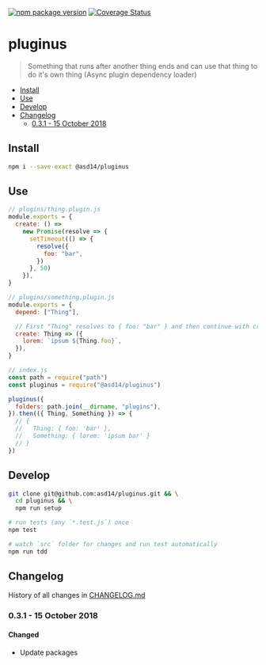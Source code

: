 
<!-- markdownlint-disable line-length -->
[![npm package version](https://badge.fury.io/js/%40asd14%2Fpluginus.svg)](https://badge.fury.io/js/%40asd14%2Fpluginus)
[![Coverage Status](https://coveralls.io/repos/github/asd14/pluginus/badge.svg)](https://coveralls.io/github/asd14/pluginus)

# pluginus

> Something that runs after another thing ends and can use that thing to do it's own thing (Async plugin dependency loader)

<!-- MarkdownTOC levels="1,2,3" autolink="true" indent="  " -->

- [Install](#install)
- [Use](#use)
- [Develop](#develop)
- [Changelog](#changelog)
  - [0.3.1 - 15 October 2018](#031---15-october-2018)

<!-- /MarkdownTOC -->

## Install

```bash
npm i --save-exact @asd14/pluginus
```

## Use

```js
// plugins/thing.plugin.js
module.exports = {
  create: () =>
    new Promise(resolve => {
      setTimeout(() => {
        resolve({
          foo: "bar",
        })
      }, 50)
    }),
}

// plugins/something.plugin.js
module.exports = {
  depend: ["Thing"],

  // First "Thing" resolves to { foo: "bar" } and then continue with create
  create: Thing => ({
    lorem: `ipsum ${Thing.foo}`,
  }),
}

// index.js
const path = require("path")
const pluginus = require("@asd14/pluginus")

pluginus({
  folders: path.join(__dirname, "plugins"),
}).then(({ Thing, Something }) => {
  // {
  //   Thing: { foo: 'bar' },
  //   Something: { lorem: 'ipsum bar' }
  // }
})
```

## Develop

```bash
git clone git@github.com:asd14/pluginus.git && \
  cd pluginus && \
  npm run setup

# run tests (any `*.test.js`) once
npm test

# watch `src` folder for changes and run test automatically
npm run tdd
```

## Changelog

History of all changes in [CHANGELOG.md](/CHANGELOG.md)

### 0.3.1 - 15 October 2018

#### Changed

- Update packages 
